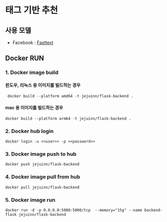 # 태그 기반 추천
## 사용 모델
- Facebook : [Fasttext](https://fasttext.cc/docs/en/crawl-vectors.html)

## Docker RUN
### 1. Docker image build
#### 윈도우, 리눅스 용 이미지를 빌드하는 경우
```commandline
 docker build --platform amd64 -t jejuinn/flask-backend .
```
#### mac 용 이미지를 빌드하는 경우
```commandline
docker build --platform arm64 -t jejuinn/flask-backend .
```

### 2. Docker hub login
```commandline
docker login -u <<user>> -p <<password>>
```
### 3. Docker image push to hub
```commandline
docker push jejuinn/flask-backend
```
### 4. Docker image pull from hub
```commandline
docker pull jejuinn/flask-backend
```
### 5. Docker image run
```commandline
docker run -d -p 0.0.0.0:5000:5000/tcp  --memory="15g" --name backend-flask jejuinn/flask-backend 
```